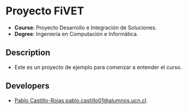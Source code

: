 # Proyecto FiVET

- **Course**: Proyecto Desarrollo e Integración de Soluciones.
- **Degree**: Ingeniería en Computación e Informática.

## Description

- Este es un proyecto de ejemplo para comenzar a entender el curso.

## Developers

- [Pablo Castillo-Rojas <pablo.castillo01@alumnos.ucn.cl>]().

